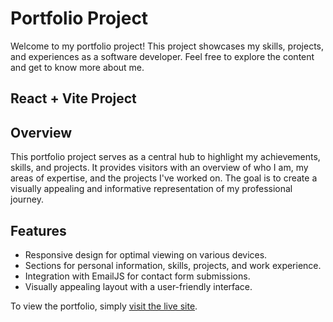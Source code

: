 # Portfolio Project

Welcome to my portfolio project! This project showcases my skills, projects, and experiences as a software developer. Feel free to explore the content and get to know more about me.

## React + Vite Project

## Overview

This portfolio project serves as a central hub to highlight my achievements, skills, and projects. It provides visitors with an overview of who I am, my areas of expertise, and the projects I've worked on. The goal is to create a visually appealing and informative representation of my professional journey.

## Features

- Responsive design for optimal viewing on various devices.
- Sections for personal information, skills, projects, and work experience.
- Integration with EmailJS for contact form submissions.
- Visually appealing layout with a user-friendly interface.



To view the portfolio, simply [visit the live site](https://dulcet-druid-f0abaf.netlify.app/). 

